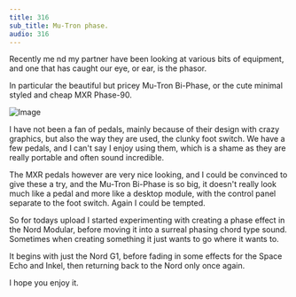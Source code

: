 ```yaml
---
title: 316
sub_title: Mu-Tron phase.
audio: 316
---
```


Recently me nd my partner have been looking at various bits of equipment, and one that has caught our eye, or ear, is the phasor.

In particular the beautiful but pricey Mu-Tron Bi-Phase, or the cute minimal styled and cheap MXR Phase-90.

![Image](/assets/img/Snd-316.jpg)

I have not been a fan of pedals, mainly because of their design with crazy graphics, but also the way they are used, the clunky foot switch. We have a few pedals, and I can't say I enjoy using them, which is a shame as they are really portable and often sound incredible.

The MXR pedals however are very nice looking, and I could be convinced to give these a try, and the Mu-Tron Bi-Phase is so big, it doesn't really look much like a pedal and more like a desktop module, with the control panel separate to the foot switch. Again I could be tempted.

So for todays upload I started experimenting with creating a phase effect in the Nord Modular, before moving it into a surreal phasing chord type sound. Sometimes when creating something it just wants to go where it wants to.

It begins with just the Nord G1, before fading in some effects for the Space Echo and Inkel, then returning back to the Nord only once again.

I hope you enjoy it.